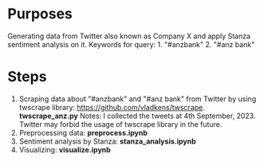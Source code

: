 # Purposes
Generating data from Twitter also known as Company X and apply Stanza sentiment analysis on it.
Keywords for query: 1. "#anzbank" 2. "#anz bank"

# Steps
1. Scraping data about "#anzbank" and "#anz bank" from Twitter by using twscrape library: https://github.com/vladkens/twscrape.
    **twscrape_anz.py**
   Notes: I collected the tweets at 4th September, 2023. Twitter may forbid the usage of twscrape library in the future.
2. Preprocessing data: **preprocess.ipynb**
3. Sentiment analysis by Stanza: **stanza_analysis.ipynb**
4. Visualizing: **visualize.ipynb**